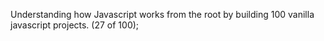 Understanding how Javascript works from the root by building 100 vanilla javascript projects. (27 of 100);
